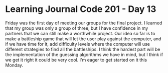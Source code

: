 # Learning Journal Code 201 - Day 13

Friday was the first day of meeting our groups for the final project. I learned that my group was only a group of three, but I have confidence in my partners that we can still make a worthwhile project. Our idea so far is to make a battleship game that will let the user play against the computer, and if we have time for it, add difficulty levels where the computer will use different strategies to find all the battleships. I think the hardest part will be the implementation of the guessing algorithms we have in mind, but I think if we get it right it could be very cool. I'm eager to get started on it this Monday.
